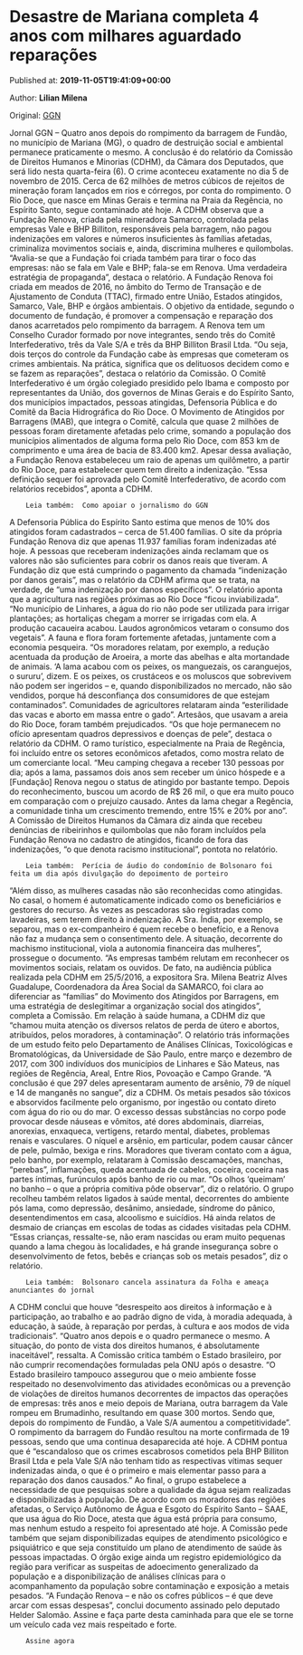 
# Desastre de Mariana completa 4 anos com milhares aguardado reparações

Published at: **2019-11-05T19:41:09+00:00**

Author: **Lilian Milena**

Original: [GGN](https://jornalggn.com.br/noticia/desastre-de-mariana-completa-4-anos-com-milhares-aguardado-reparacoes/)

Jornal GGN – Quatro anos depois do rompimento da barragem de Fundão, no município de Mariana (MG), o quadro de destruição social e ambiental permanece praticamente o mesmo. A conclusão é do relatório da Comissão de Direitos Humanos e Minorias (CDHM), da Câmara dos Deputados, que será lido nesta quarta-feira (6).
O crime aconteceu exatamente no dia 5 de novembro de 2015. Cerca de 62 milhões de metros cúbicos de rejeitos de mineração foram lançados em rios e córregos, por conta do rompimento. O Rio Doce, que nasce em Minas Gerais e termina na Praia da Regência, no Espírito Santo, segue contaminado até hoje.
A CDHM observa que a Fundação Renova, criada pela mineradora Samarco, controlada pelas empresas Vale e BHP Billiton, responsáveis pela barragem, não pagou indenizações em valores e números insuficientes às famílias afetadas, criminaliza movimentos sociais e, ainda, discrimina mulheres e quilombolas.
“Avalia-se que a Fundação foi criada também para tirar o foco das empresas: não se fala em Vale e BHP; fala-se em Renova. Uma verdadeira estratégia de propaganda”, destaca o relatório.
A Fundação Renova foi criada em meados de 2016, no âmbito do Termo de Transação e de Ajustamento de Conduta (TTAC), firmado entre União, Estados atingidos, Samarco, Vale, BHP e órgãos ambientais. O objetivo da entidade, segundo o documento de fundação, é promover a compensação e reparação dos danos acarretados pelo rompimento da barragem.
A Renova tem um Conselho Curador formado por nove integrantes, sendo três do Comitê Interfederativo, três da Vale S/A e três da BHP Billiton Brasil Ltda. “Ou seja, dois terços do controle da Fundação cabe às empresas que cometeram os crimes ambientais. Na prática, significa que os delituosos decidem como e se fazem as reparações”, destaca o relatório da Comissão.
O Comitê Interfederativo é um órgão colegiado presidido pelo Ibama e composto por representantes da União, dos governos de Minas Gerais e do Espírito Santo, dos municípios impactados, pessoas atingidas, Defensoria Pública e do Comitê da Bacia Hidrográfica do Rio Doce.
O Movimento de Atingidos por Barragens (MAB), que integra o Comitê, calcula que quase 2 milhões de pessoas foram diretamente afetadas pelo crime, somando a população dos municípios alimentados de alguma forma pelo Rio Doce, com 853 km de comprimento e uma área de bacia de 83.400 km2.
Apesar dessa avaliação, a Fundação Renova estabeleceu um raio de apenas um quilômetro, a partir do Rio Doce, para estabelecer quem tem direito a indenização. “Essa definição sequer foi aprovada pelo Comitê Interfederativo, de acordo com relatórios recebidos”, aponta a CDHM.

        Leia também:  Como apoiar o jornalismo do GGN
      
A Defensoria Pública do Espírito Santo estima que menos de 10% dos atingidos foram cadastrados – cerca de 51.400 famílias. O site da própria Fundação Renova diz que apenas 11.937 famílias foram indenizadas até hoje.
A pessoas que receberam indenizações ainda reclamam que os valores não são suficientes para cobrir os danos reais que tiveram. A Fundação diz que está cumprindo o pagamento da chamada “indenização por danos gerais”, mas o relatório da CDHM afirma que se trata, na verdade, de “uma indenização por danos específicos”.
O relatório aponta que a agricultura nas regiões próximas ao Rio Doce “ficou inviabilizada”. “No município de Linhares, a água do rio não pode ser utilizada para irrigar plantações; as hortaliças chegam a morrer se irrigadas com ela. A produção cacaueira acabou. Laudos agronômicos vetaram o consumo dos vegetais”.
A fauna e flora foram fortemente afetadas, juntamente com a economia pesqueira. “Os moradores relatam, por exemplo, a redução acentuada da produção de Aroeira, a morte das abelhas e alta mortandade de animais. ‘A lama acabou com os peixes, os manguezais, os caranguejos, o sururu’, dizem. E os peixes, os crustáceos e os moluscos que sobrevivem não podem ser ingeridos – e, quando disponibilizados no mercado, não são vendidos, porque há desconfiança dos consumidores de que estejam contaminados”.
Comunidades de agricultores relataram ainda “esterilidade das vacas e aborto em massa entre o gado”. Artesãos, que usavam a areia do Rio Doce, foram também prejudicados. “Os que hoje permanecem no ofício apresentam quadros depressivos e doenças de pele”, destaca o relatório da CDHM.
O ramo turístico, especialmente na Praia de Regência, foi incluído entre os setores econômicos afetados, como mostra relato de um comerciante local. “Meu camping chegava a receber 130 pessoas por dia; após a lama, passamos dois anos sem receber um único hóspede e a [Fundação] Renova negou o status de atingido por bastante tempo. Depois do reconhecimento, buscou um acordo de R$ 26 mil, o que era muito pouco em comparação com o prejuízo causado. Antes da lama chegar a Regência, a comunidade tinha um crescimento tremendo, entre 15% e 20% por ano”.
A Comissão de Direitos Humanos da Câmara diz ainda que recebeu denúncias de ribeirinhos e quilombolas que não foram incluídos pela Fundação Renova no cadastro de atingidos, ficando de fora das indenizações, “o que denota racismo institucional”, pontota no relatório.

        Leia também:  Perícia de áudio do condomínio de Bolsonaro foi feita um dia após divulgação do depoimento de porteiro
      
“Além disso, as mulheres casadas não são reconhecidas como atingidas. No casal, o homem é automaticamente indicado como os beneficiários e gestores do recurso. Às vezes as pescadoras são registradas como lavadeiras, sem terem direito à indenização. A Sra. Índia, por exemplo, se separou, mas o ex-companheiro é quem recebe o benefício, e a Renova não faz a mudança sem o consentimento dele. A situação, decorrente do machismo institucional, viola a autonomia financeira das mulheres”, prossegue o documento.
“As empresas também relutam em reconhecer os movimentos sociais, relatam os ouvidos. De fato, na audiência pública realizada pela CDHM em 25/5/2016, a expositora Sra. Milena Beatriz Alves Guadalupe, Coordenadora da Área Social da SAMARCO, foi clara ao diferenciar as “famílias” do Movimento dos Atingidos por Barragens, em uma estratégia de deslegitimar a organização social dos atingidos”, completa a Comissão.
Em relação à saúde humana, a CDHM diz que “chamou muita atenção os diversos relatos de perda de útero e abortos, atribuídos, pelos moradores, à contaminação”.
O relatório trás informações de um estudo feito pelo Departamento de Análises Clínicas, Toxicológicas e Bromatológicas, da Universidade de São Paulo, entre março e dezembro de 2017, com 300 indivíduos dos municípios de Linhares e São Mateus, nas regiões de Regência, Areal, Entre Rios, Povoação e Campo Grande.
“A conclusão é que 297 deles apresentaram aumento de arsênio, 79 de níquel e 14 de manganês no sangue”, diz a CDHM. Os metais pesados são tóxicos e absorvidos facilmente pelo organismo, por ingestão ou contato direto com água do rio ou do mar.
O excesso dessas substâncias no corpo pode provocar desde náuseas e vômitos, até dores abdominais, diarreias, anorexias, enxaqueca, vertigens, retardo mental, diabetes, problemas renais e vasculares. O níquel e arsênio, em particular, podem causar câncer de pele, pulmão, bexiga e rins.
Moradores que tiveram contato com a água, pelo banho, por exemplo, relataram à Comissão descamações, manchas, “perebas”, inflamações, queda acentuada de cabelos, coceira, coceira nas partes íntimas, furúnculos após banho de rio ou mar. “Os olhos ‘queimam’ no banho – o que a própria comitiva pôde observar”, diz o relatório.
O grupo recolheu também relatos ligados à saúde mental, decorrentes do ambiente pós lama, como depressão, desânimo, ansiedade, síndrome do pânico, desentendimentos em casa, alcoolismo e suicídios.
Há ainda relatos de desmaio de crianças em escolas de todas as cidades visitadas pela CDHM. “Essas crianças, ressalte-se, não eram nascidas ou eram muito pequenas quando a lama chegou às localidades, e há grande insegurança sobre o desenvolvimento de fetos, bebês e crianças sob os metais pesados”, diz o relatório.

        Leia também:  Bolsonaro cancela assinatura da Folha e ameaça anunciantes do jornal
      
A CDHM conclui que houve “desrespeito aos direitos à informação e à participação, ao trabalho e ao padrão digno de vida, à moradia adequada, à educação, à saúde, à reparação por perdas, à cultura e aos modos de vida tradicionais”.
“Quatro anos depois e o quadro permanece o mesmo. A situação, do ponto de vista dos direitos humanos, é absolutamente inaceitável”, ressalta. A Comissão critica também o Estado brasileiro, por não cumprir recomendações formuladas pela ONU após o desastre.
“O Estado brasileiro tampouco assegurou que o meio ambiente fosse respeitado no desenvolvimento das atividades econômicas ou a prevenção de violações de direitos humanos decorrentes de impactos das operações de empresas: três anos e meio depois de Mariana, outra barragem da Vale rompeu em Brumadinho, resultando em quase 300 mortos. Sendo que, depois do rompimento de Fundão, a Vale S/A aumentou a competitividade”.
O rompimento da barragem do Fundão resultou na morte confirmada de 19 pessoas, sendo que uma continua desaparecida até hoje.
A CDHM pontua que é “escandaloso que os crimes escabrosos cometidos pela BHP Billiton Brasil Ltda e pela Vale S/A não tenham tido as respectivas vítimas sequer indenizadas ainda, o que é o primeiro e mais elementar passo para a reparação dos danos causados.”
Ao final, o grupo estabelece a necessidade de que pesquisas sobre a qualidade da água sejam realizadas e disponibilizadas à população. De acordo com os moradores das regiões afetadas, o Serviço Autônomo de Água e Esgoto do Espírito Santo – SAAE, que usa água do Rio Doce, atesta que água está própria para consumo, mas nenhum estudo a respeito foi apresentado até hoje.
A Comissão pede também que sejam disponibilizadas equipes de atendimento psicológico e psiquiátrico e que seja constituído um plano de atendimento de saúde às pessoas impactadas.
O órgão exige ainda um registro epidemiológico da região para verificar as suspeitas de adoecimento generalizado da população e a disponibilização de análises clínicas para o acompanhamento da população sobre contaminação e exposição a metais pesados.
“A Fundação Renova – e não os cofres públicos – é que deve arcar com essas despesas”, conclui documento assinado pelo deputado Helder Salomão.
Assine e faça parte desta caminhada para que ele se torne um veículo cada vez mais respeitado e forte.

        Assine agora
      
